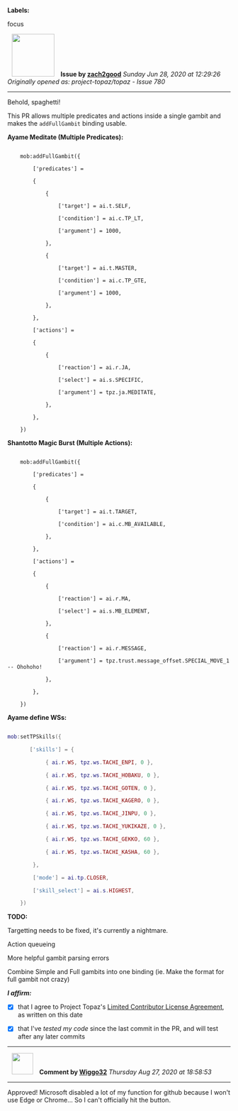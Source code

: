 **Labels:**

focus



<a href="https://github.com/zach2good"><img src="https://avatars3.githubusercontent.com/u/1389729?v=4" width="96" height="96" hspace="10"></img></a> **Issue by [zach2good](https://github.com/zach2good)**
_Sunday Jun 28, 2020 at 12:29:26_
_Originally opened as: project-topaz/topaz - Issue 780_

----

Behold, spaghetti! 

This PR allows multiple predicates and actions inside a single gambit and makes the `addFullGambit` binding usable.

**Ayame Meditate (Multiple Predicates):**
```
    mob:addFullGambit({
        ['predicates'] =
        {
            {
                ['target'] = ai.t.SELF,
                ['condition'] = ai.c.TP_LT,
                ['argument'] = 1000,
            },
            {
                ['target'] = ai.t.MASTER,
                ['condition'] = ai.c.TP_GTE,
                ['argument'] = 1000,
            },
        },
        ['actions'] = 
        {
            {
                ['reaction'] = ai.r.JA,
                ['select'] = ai.s.SPECIFIC,
                ['argument'] = tpz.ja.MEDITATE,
            },
        },
    })
```

**Shantotto Magic Burst (Multiple Actions):**
```
    mob:addFullGambit({
        ['predicates'] =
        {
            {
                ['target'] = ai.t.TARGET,
                ['condition'] = ai.c.MB_AVAILABLE,
            },
        },
        ['actions'] = 
        {
            {
                ['reaction'] = ai.r.MA,
                ['select'] = ai.s.MB_ELEMENT,
            },
            {
                ['reaction'] = ai.r.MESSAGE,
                ['argument'] = tpz.trust.message_offset.SPECIAL_MOVE_1  -- Ohohoho!
            },
        },
    })
```

**Ayame define WSs:**
```lua
mob:setTPSkills({
       ['skills'] = {
            { ai.r.WS, tpz.ws.TACHI_ENPI, 0 },
            { ai.r.WS, tpz.ws.TACHI_HOBAKU, 0 },
            { ai.r.WS, tpz.ws.TACHI_GOTEN, 0 },
            { ai.r.WS, tpz.ws.TACHI_KAGERO, 0 },
            { ai.r.WS, tpz.ws.TACHI_JINPU, 0 },
            { ai.r.WS, tpz.ws.TACHI_YUKIKAZE, 0 },
            { ai.r.WS, tpz.ws.TACHI_GEKKO, 60 },
            { ai.r.WS, tpz.ws.TACHI_KASHA, 60 },
        },
        ['mode'] = ai.tp.CLOSER,
        ['skill_select'] = ai.s.HIGHEST,
    })
```
**TODO:**
Targetting needs to be fixed, it's currently a nightmare.
Action queueing
More helpful gambit parsing errors
Combine Simple and Full gambits into one binding (ie. Make the format for full gambit not crazy)

<!-- place 'x' mark between square [] brackets to affirm: -->
**_I affirm:_**
- [x] that I agree to Project Topaz's [Limited Contributor License Agreement](http://project-topaz.com/blob/release/CONTRIBUTOR_AGREEMENT.md), as written on this date
- [x] that I've _tested my code_ since the last commit in the PR, and will test after any later commits




----
<a href="https://github.com/Wiggo32"><img src="https://avatars2.githubusercontent.com/u/30469395?v=4" width="48" height="48" hspace="10"></img></a> **Comment by [Wiggo32](https://github.com/Wiggo32)**
_Thursday Aug 27, 2020 at 18:58:53_

----

Approved! Microsoft disabled a lot of my function for github because I won't use Edge or Chrome... So I can't officially hit the button.
